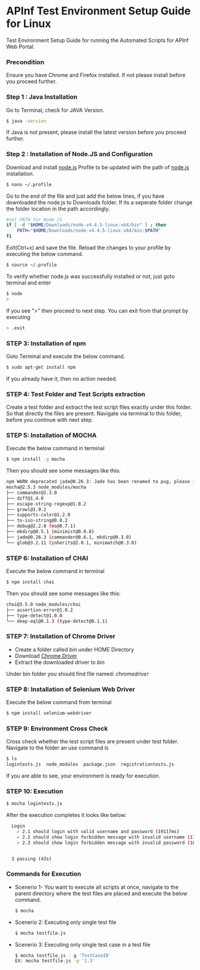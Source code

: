 # APInf Test Environment Setup Guide for Linux
Test Environment Setup Guide for running the Automated Scripts for APInf Web Portal.

### Precondition
Ensure you have Chrome and Firefox installed. If not please install before you proceed further.

### Step 1 : Java Installation
Go to Terminal, check for JAVA Version. 
```sh
$ java -version
```
If Java is not present, please install the latest version before you proceed further.

### Step 2 : Installation of Node.JS and Configuration

Download and install [node.js] 
Profile to be updated with the path of [node.js] installation.
```sh
$ nano ~/.profile
```
Go to the end of the file and just add the below lines, if you have downloaded the node.js to Downloads folder. If its a seperate folder change the folder location in the path accordingly.
```sh
#set PATH for Node JS
if [ -d "$HOME/Downloads/node-v4.4.5-linux-x64/bin" ] ; then
    PATH="$HOME/Downloads/node-v4.4.5-linux-x64/bin:$PATH"
fi
```
Exit(Ctrl+x) and save the file. Reload the changes to your profile by executing the below command.
```sh
$ source ~/.profile
```
To verify whether node.js was successfully installed or not, just goto terminal  and enter 
```sh
$ node 
>
```
If you see ">" then proceed to next step. You can exit from that prompt by executing 
```sh
> .exit
```

### STEP 3: Installation of npm

Goto Terminal and execute the below command.
```sh
$ sudo apt-get install npm
```
If you already have it, then no action needed. 

### STEP 4: Test Folder and Test Scripts extraction
Create a test folder and extract the test script files exactly under this folder. So that directly the files are present. Navigate via terminal to this folder, before you continue with next step.

### STEP 5: Installation of MOCHA
Execute the below command in terminal
```sh
$ npm install -g mocha
```
Then you should see some messages like this:
```sh
npm WARN deprecated jade@0.26.3: Jade has been renamed to pug, please install the latest version of pug instead of jade
mocha@2.5.3 node_modules/mocha
├── commander@2.3.0
├── diff@1.4.0
├── escape-string-regexp@1.0.2
├── growl@1.9.2
├── supports-color@1.2.0
├── to-iso-string@0.0.2
├── debug@2.2.0 (ms@0.7.1)
├── mkdirp@0.5.1 (minimist@0.0.8)
├── jade@0.26.3 (commander@0.6.1, mkdirp@0.3.0)
└── glob@3.2.11 (inherits@2.0.1, minimatch@0.3.0)
```

### STEP 6: Installation of CHAI
Execute the below command in terminal
```sh
$ npm install chai
```
Then you should see some messages like this:
```sh
chai@3.5.0 node_modules/chai
├── assertion-error@1.0.2
├── type-detect@1.0.0
└── deep-eql@0.1.3 (type-detect@0.1.1)
```

### STEP 7: Installation of Chrome Driver

- Create a folder called *bin* under HOME Directory
- Download [Chrome Driver]
- Extract the downloaded driver to *bin*

Under bin folder you should find file named: *chromedriver*

### STEP 8: Installation of Selenium Web Driver
Execute the below command from terminal
```sh
$ npm install selenium-webdriver
```

### STEP 9: Environment Cross Check 
Cross check whether the test script files are present under test folder. Navigate to the folder an use command *ls* 
```sh
$ ls
logintests.js  node_modules  package.json  registrationtests.js
```
If you are able to see, your environment is ready for execution.

### STEP 10: Execution

```sh
$ mocha logintests.js 
```

After the execution completes it looks like below:
```sh
  Login
    ✓ 2.1 should login with valid username and password (19117ms)
    ✓ 2.2 should show login forbidden message with invalid username (11379ms)
    ✓ 2.3 should show login forbidden message with invalid password (10845ms)


  3 passing (43s)
  ```
### Commands for Execution

- Scenerio 1- You want to execute all scripts at once, navigate to the parent directory where the test files are placed and execute the below command.

    ```sh
    $ mocha
    ```
- Scenerio 2: Executing only single test file
    ```sh
    $ mocha testfile.js
    ```
- Scenerio 3: Executing only single test case in a test file
    ```sh
    $ mocha testfile.js - g 'TestCaseID'
    EX: mocha testfile.js -g '1.3'
    ```

[//]: # 

   [node.js]: <http://nodejs.org>
   [Chrome Driver]: <http://chromedriver.storage.googleapis.com/index.html?path=2.22/>

